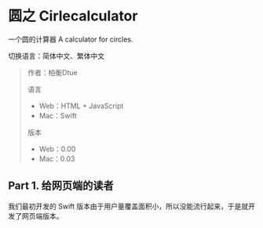 # 圆之 Cirlecalculator

一个圆的计算器 A calculator for circles.

切换语言：简体中文、繁体中文

> 作者：柏衡Dtue
> 
> 语言
> + Web：HTML + JavaScript
> + Mac：Swift
> 
> 版本
> + Web：0.00
> + Mac：0.03
> 

## Part 1. 给网页端的读者
我们最初开发的 Swift 版本由于用户量覆盖面积小，所以没能流行起来，于是就开发了网页端版本。
